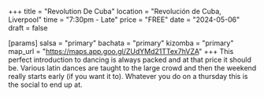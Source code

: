 +++
title = "Revolution De Cuba"
location = "Revolución de Cuba, Liverpool"
time = "7:30pm - Late"
price = "FREE"
date = "2024-05-06"
draft = false

[params]
salsa = "primary"
bachata = "primary"
kizomba = "primary"
map_url = "https://maps.app.goo.gl/ZUdYMd21TTex7hVZA"
+++
This perfect introduction to dancing is always packed and at that price it should be. Various latin dances are taught to the large crowd and then the weekend really starts early (if you want it to). Whatever you do on a thursday this is the social to end up at.